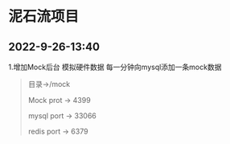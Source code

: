 # 泥石流项目

## 2022-9-26-13:40

1.增加Mock后台 模拟硬件数据 每一分钟向mysql添加一条mock数据

> 目录->/mock
>
> Mock prot -> 4399 
>
> mysql port -> 33066
>
> redis port -> 6379

